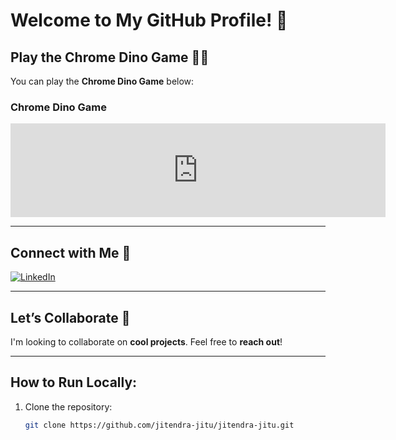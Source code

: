 # Welcome to My GitHub Profile! 👋

## Play the Chrome Dino Game 🦖🚀

You can play the **Chrome Dino Game** below:  

### Chrome Dino Game

<iframe src="https://jitendra-jitu.github.io/" style="width:600px; height:150px; border: none;"></iframe>

---

## Connect with Me 🤝

[![LinkedIn](./assets/linkedin-logo.png)](https://www.linkedin.com/in/jitendra-gudela-019b15251/)

---

## Let’s Collaborate 👯

I'm looking to collaborate on **cool projects**. Feel free to **reach out**!

---

## How to Run Locally:

1. Clone the repository:  
   ```bash
   git clone https://github.com/jitendra-jitu/jitendra-jitu.git
```
